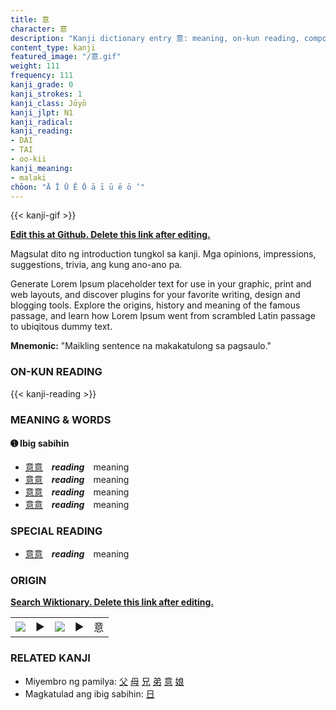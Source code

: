 ```yaml
---
title: 意
character: 意
description: "Kanji dictionary entry 意: meaning, on-kun reading, compounds, origin, related kanji"
content_type: kanji
featured_image: "/意.gif"
weight: 111
frequency: 111
kanji_grade: 0
kanji_strokes: 1
kanji_class: Jōyō
kanji_jlpt: N1
kanji_radical: 
kanji_reading: 
- DAI
- TAI
- oo-kii
kanji_meaning:
- malaki
chōon: "Ā Ī Ū Ē Ō ā ī ū ē ō ’"
---
```

[//]: # (Don't edit the line below. Kanji animated GIF code is automatically generated.)
{{< kanji-gif >}}

[//]: # (Edit below this line.)

**[Edit this at Github. Delete this link after editing.](https://github.com/tim0g/tim/tree/main/content/kanji/意/index.md)**

Magsulat dito ng introduction tungkol sa kanji. Mga opinions, impressions, suggestions, trivia, ang kung ano-ano pa.

Generate Lorem Ipsum placeholder text for use in your graphic, print and web layouts, and discover plugins for your favorite writing, design and blogging tools. Explore the origins, history and meaning of the famous passage, and learn how Lorem Ipsum went from scrambled Latin passage to ubiqitous dummy text.
 
**Mnemonic:** "Maikling sentence na makakatulong sa pagsaulo."

### ON-KUN READING

[//]: # (Don't edit the line below. ON-KUN READING code is automatically generated.)
{{< kanji-reading >}}

### MEANING & WORDS

#### ➊ **Ibig sabihin**
  - [意](../意)[意](../意)　***reading***　meaning
  - [意](../意)[意](../意)　***reading***　meaning
  - [意](../意)[意](../意)　***reading***　meaning
  - [意](../意)[意](../意)　***reading***　meaning

### SPECIAL READING
  - [意](../意)[意](../意)　***reading***　meaning

### ORIGIN

**[Search Wiktionary. Delete this link after editing.](https://wiktionary.org/wiki/意)**
<table class="kanji-table"><tr><td>
<img src="60px-意-bronze.svg.png">
</td><td>▶</td><td>
<img src="60px-意-oracle.svg.png">
</td><td>▶</td>
<td class="kanji-origin">意</td>
</tr></table>

### RELATED KANJI
- Miyembro ng pamilya: [父](../父) [母](../母) [兄](../兄) [弟](../弟) [意](../意) [娘](../娘)
- Magkatulad ang ibig sabihin: [日](../日)
